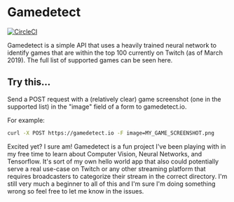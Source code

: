 # Gamedetect

[![CircleCI](https://circleci.com/gh/s32x/gamedetect.svg?style=svg)](https://circleci.com/gh/s32x/gamedetect)

Gamedetect is a simple API that uses a heavily trained neural network to identify games that are within the top 100 currently on Twitch (as of March 2019). The full list of supported games can be seen here.

## Try this...

Send a POST request with a (relatively clear) game screenshot (one in the supported list) in the "image" field of a form to gamedetect.io.

For example:

```bash
curl -X POST https://gamedetect.io -F image=MY_GAME_SCREENSHOT.png
```

Excited yet? I sure am! Gamedetect is a fun project I've been playing with in my free time to learn about Computer Vision, Neural Networks, and Tensorflow. It's sort of my own hello world app that also could potentially serve a real use-case on Twitch or any other streaming platform that requires broadcasters to categorize their stream in the correct directory. I'm still very much a beginner to all of this and I'm sure I'm doing something wrong so feel free to let me know in the issues.